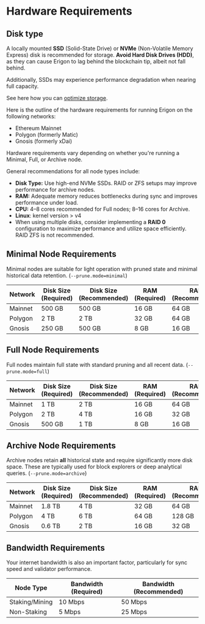 # Hardware Requirements

## Disk type

A locally mounted **SSD** (Solid-State Drive) or **NVMe** (Non-Volatile Memory Express) disk is recommended for storage. **Avoid Hard Disk Drives (HDD)**, as they can cause Erigon to lag behind the blockchain tip, albeit not fall behind.

Additionally, SSDs may experience performance degradation when nearing full capacity.

See here how you can [optimize storage](../advanced/optimizing-storage.md).


Here is the outline of the hardware requirements for running Erigon on the following networks:

- Ethereum Mainnet
- Polygon (formerly Matic)
- Gnosis (formerly xDai)

Hardware requirements vary depending on whether you're running a Minimal, Full, or Archive node.

General recommendations for all node types include:

- **Disk Type:** Use high-end NVMe SSDs. RAID or ZFS setups may improve performance for archive nodes.
- **RAM:** Adequate memory reduces bottlenecks during sync and improves performance under load.
- **CPU:** 4–8 cores recommended for Full nodes; 8–16 cores for Archive.
- **Linux**: kernel version > v4
- When using multiple disks, consider implementing a **RAID 0** configuration to maximize performance and utilize space efficiently. RAID ZFS is not recommended.


## Minimal Node Requirements

Minimal nodes are suitable for light operation with pruned state and minimal historical data retention. (`--prune.mode=minimal`)

| Network   | Disk Size (Required) | Disk Size (Recommended) | RAM (Required) | RAM (Recommended) |
|-----------|----------------------|--------------------------|----------------|-------------------|
| Mainnet   | 500 GB       | 500 GB        | 16 GB           | 64 GB             |
| Polygon   | 2 TB  | 2 TB        | 32 GB           | 64 GB             |
| Gnosis    | 250 GB         | 500 GB      | 8 GB           | 16 GB              |


## Full Node Requirements

Full nodes maintain full state with standard pruning and all recent data.  (`--prune.mode=full`)

| Network   | Disk Size (Required) | Disk Size (Recommended) | RAM (Required) | RAM (Recommended) |
|-----------|----------------------|--------------------------|----------------|-------------------|
| Mainnet   | 1 TB       | 2 TB    | 16 GB          | 64 GB             |
| Polygon   | 2 TB   | 4 TB    | 16 GB          | 32 GB             |
| Gnosis    | 500 GB       | 1 TB          | 8 GB           | 16 GB             |


## Archive Node Requirements

Archive nodes retain **all** historical state and require significantly more disk space. These are typically used for block explorers or deep analytical queries. (`--prune.mode=archive`)

| Network   | Disk Size (Required) | Disk Size (Recommended) | RAM (Required) | RAM (Recommended) |
|-----------|----------------------|--------------------------|----------------|-------------------|
| Mainnet   | 1.8 TB     | 4 TB       | 32 GB          | 64 GB            |
| Polygon   | 4 TB   | 6 TB        | 64 GB          | 128 GB             |
| Gnosis    | 0.6 TB           | 2 TB         | 16 GB          | 32 GB             |



## Bandwidth Requirements

Your internet bandwidth is also an important factor, particularly for sync speed and validator performance.

| Node Type     | Bandwidth (Required) | Bandwidth (Recommended) |
|---------------|----------------------|--------------------------|
| Staking/Mining       | 10 Mbps              | 50 Mbps                 |
| Non-Staking   | 5 Mbps               | 25 Mbps                 |